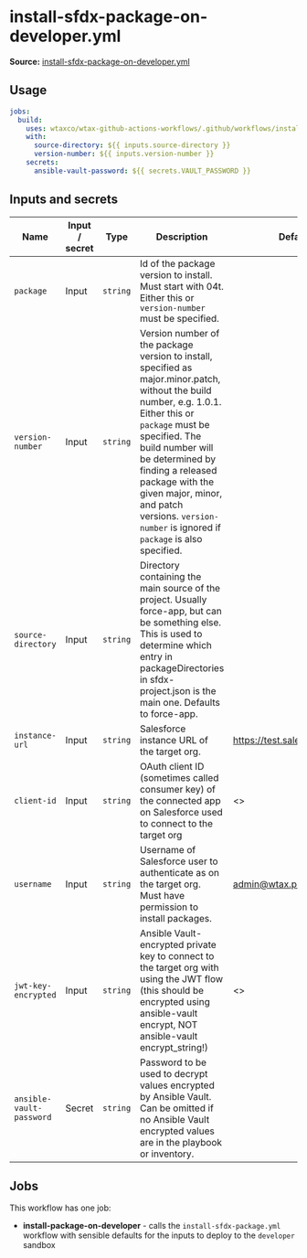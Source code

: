 # install-sfdx-package-on-developer.yml

**Source:** [install-sfdx-package-on-developer.yml](../.github/workflows/install-sfdx-package-on-developer.yml)

## Usage

```yaml
jobs:
  build:
    uses: wtaxco/wtax-github-actions-workflows/.github/workflows/install-sfdx-package.yml-on-developer@main
    with:
      source-directory: ${{ inputs.source-directory }}
      version-number: ${{ inputs.version-number }}
    secrets:
      ansible-vault-password: ${{ secrets.VAULT_PASSWORD }}
```

## Inputs and secrets

| Name                     | Input / secret | Type     | Description                                                                                                                                                                                                                                                                                                                                        | Default                                                                                         |
|--------------------------|----------------|----------|----------------------------------------------------------------------------------------------------------------------------------------------------------------------------------------------------------------------------------------------------------------------------------------------------------------------------------------------------|-------------------------------------------------------------------------------------------------|
| `package`                | Input          | `string` | Id of the package version to install. Must start with 04t. Either this or `version-number` must be specified.                                                                                                                                                                                                                                      |                                                                                                 |
| `version-number`         | Input          | `string` | Version number of the package version to install, specified as major.minor.patch, without the build number, e.g. 1.0.1. Either this or `package` must be specified. The build number will be determined by finding a released package with the given major, minor, and patch versions. `version-number` is ignored if `package` is also specified. |                                                                                                 |
| `source-directory`       | Input          | `string` | Directory containing the main source of the project. Usually force-app, but can be something else. This is used to determine which entry in packageDirectories in sfdx-project.json is the main one. Defaults to force-app.                                                                                                                        |                                                                                                 |
| `instance-url`           | Input          | `string` | Salesforce instance URL of the target org.                                                                                                                                                                                                                                                                                                         | https://test.salesforce.com                                                                     |
| `client-id`              | Input          | `string` | OAuth client ID (sometimes called consumer key) of the connected app on Salesforce used to connect to the target org                                                                                                                                                                                                                               | <<the client ID for the Continuous Integration connected app on the developer sandbox>>         |
| `username`               | Input          | `string` | Username of Salesforce user to authenticate as on the target org. Must have permission to install packages.                                                                                                                                                                                                                                        | admin@wtax.prod.developer                                                                       |
| `jwt-key-encrypted`      | Input          | `string` | Ansible Vault-encrypted private key to connect to the target org with using the JWT flow (this should be encrypted using ansible-vault encrypt, NOT ansible-vault encrypt_string!)                                                                                                                                                                 | <<the encrypted JWT key for the Continuous Integration connected app on the developer sandbox>> |
| `ansible-vault-password` | Secret         | `string` | Password to be used to decrypt values encrypted by Ansible Vault. Can be omitted if no Ansible Vault encrypted values are in the playbook or inventory.                                                                                                                                                                                            |                                                                                                 |

## Jobs

This workflow has one job:
- **install-package-on-developer** - calls the `install-sfdx-package.yml` workflow with sensible defaults for the inputs to deploy to the `developer` sandbox

